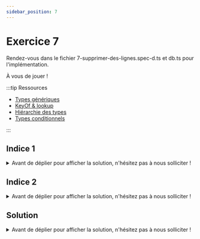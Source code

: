```yaml
---
sidebar_position: 7
---
```


# Exercice 7

Rendez-vous dans le fichier 7-supprimer-des-lignes.spec-d.ts et db.ts pour l'implémentation.

À vous de jouer !

:::tip Ressources

- [Types génériques](../typescript/generic.md)
- [KeyOf & lookup](../typescript/keyof-lookup.md)
- [Hiérarchie des types](../typescript/type-hierarchy.md)
- [Types conditionnels](../typescript/conditional-types.md)

:::

## Indice 1
<details>
  <summary>Avant de déplier pour afficher la solution, n'hésitez pas à nous solliciter ! </summary>

  On peut s'attendre à ce que `deleteFrom` opére dans un contexte similaire à `selectFrom`. D'ailleurs la seule différence est que cette fonction viendra enrichir le contexte qui lui est fourni avec un _autre type d'opération_. 
  
</details>

## Indice 2
<details>
  <summary>Avant de déplier pour afficher la solution, n'hésitez pas à nous solliciter ! </summary>

  On avait typé la fonction `where` pour qu'elle opère à partir d'un _contexte_ de **sélection**. Il faut à présent prendre en compte qu'elle puisse opérer dans un contexte de **suppression** 
  
</details>

## Solution

<details>
  <summary>Avant de déplier pour afficher la solution, n'hésitez pas à nous solliciter ! </summary>

    ```ts
    type DeletableContext<DB> = EmptyContext<DB> & {
      _operation: "delete";
      _table: keyof DB;
    };

    export const deleteFrom = <
      Ctx extends AnyEmptyContext,
      TB extends keyof Ctx["_db"]
    >(
      ctx: Ctx,
      tableName: TB
    ) => ({
      ...ctx,
      _operation: "delete" as const,
      _table: tableName,
    });
    ```

    Il faudra aussi modifier le typage de la fonction `where` pour aussi accepter le `Deletablecontext`

    ```ts
    type AnyQueryableContext = SelectableContext<any> | DeletableContext<any>;

    export const where = <
      Ctx extends AnyQueryableContext,
      Field extends keyof Ctx["_db"][Ctx["_table"]]
    >(...) => {...}
    ```

</details>
